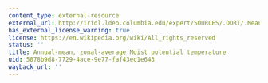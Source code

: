 ```yaml
---
content_type: external-resource
external_url: http://iridl.ldeo.columbia.edu/expert/SOURCES/.OORT/.Mean/.tair/%28Kelvin%29unitconvert/dup/1000./P/div/ln/2./7./div/mul/eexp/mul[X]average[T]average/SOURCES/.OORT/.Mean/.tair[X]average[T]average/0.067/mul/eexp/6.11/mul/287.05/mul/461.39/div/P/div/SOURCES/.OORT/.Mean/.tair/273/add[X]average[T]average/div/2.25/mul/1000000./mul/1005/div/eexp/mul/DATA/540/520/500/480/460/440/420/400/380/360/340/320/300/280/260/VALUES/figviewer.html?my.help=more+options&map.P.units=mb&map.P.plotlast=50.&map.url=a-++precip_colors+-a-++-a+Y+P+fig:+colors+contours+:fig&map.domain=+%7B+/aprod+240+500+plotrange+/aprod+240+500+plotrange+%7D&map.domainparam=+/plotaxislength+432+psdef+/plotborder+72+psdef+/XOVY+null+psdef&map.zoom=Zoom&map.P.plotfirst=1000.&map.Y.plotfirst=90S&map.Y.units=degree_north&map.Y.plotlast=90N&map.aprod.plotfirst=240&map.aprod.units=Kelvin_scale&map.aprod.plotlast=500&map.plotaxislength=432&map.plotborder=72&map.fnt=Helvetica&map.fntsze=16&map.XOVY=auto&map.color_smoothing=auto
has_external_license_warning: true
license: https://en.wikipedia.org/wiki/All_rights_reserved
status: ''
title: Annual-mean, zonal-average Moist potential temperature
uid: 5878b9d8-7729-4ace-9e77-faf43ec1e643
wayback_url: ''
---
```

